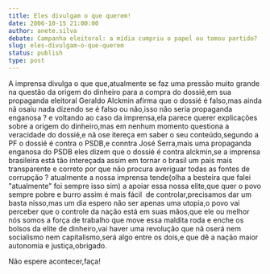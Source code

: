 ```yaml
---
title: Eles divulgam o que querem!
date: 2006-10-15 21:00:00
author: anete.silva
debate: Campanha eleitoral: a mídia cumpriu o papel ou tomou partido?
slug: eles-divulgam-o-que-querem
status: publish 
type: post
---
```


A imprensa divulga o que que,atualmente se faz uma pressão muito grande na questão da origem do dinheiro para a compra do dossié,em sua propaganda eleitoral Geraldo Alckmin afirma que o dossié é falso,mas ainda nã osaiu nada dizendo se é falso ou não,isso não seria propaganda enganosa ? e voltando ao caso da imprensa,ela parece querer explicações sobre a origem do dinheiro,mas em nenhum momento questiona a veracidade do dossié,e nã ose itereça em saber o seu conteúdo,segundo a PF o dossié é contra o PSDB,e conntra José Serra,mais uma propaganda enganosa do PSDB eles dizem que o dossié é contra alckmin,se a imprensa brasileira está tão intereçada assim em tornar o brasil um país mais transparente e correto por que não procura averiguar todas as fontes de corrupção ? atualmente a nossa imprensa tende(olha a besteira que falei "atualmente" foi sempre isso sim) a apoiar essa nossa elite,que quer o povo sempre pobre e burro assim é mais fácil  de controlar,precisamos dar um basta nisso,mas um dia espero não ser apenas uma utopia,o povo vai perceber que o controle da nação está em suas mãos,que ele ou melhor nós somos a força de trabalho que move essa maldita roda e enche os bolsos da elite de dinheiro,vai haver uma revolução que nã oserá nem socialismo nem capitalismo,será algo entre os dois,e que dê a nação maior autonomia e justiça,obrigado.


Não espere acontecer,faça!


